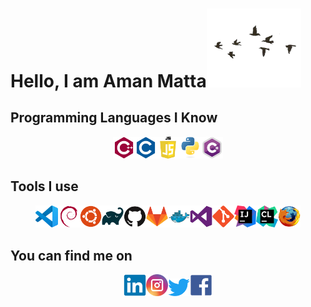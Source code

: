 # Hello, I am Aman Matta<img src="images/gify.gif" width=30%>


## Programming Languages I Know
<p align=center><img src="images/cplusplus-plain.svg" width=7%><img src="images/c-plain.svg" width=7%><img src="images/rjs.png" width=7%><img src="images/python-original.svg" width=7%><img src="/images/csh.png" width=7%></p>

## Tools I use
<p align=center><img src="images/vscode-plain.svg" width=7%><img src="images/debian-plain.svg" width=7%><img src="images/ubuntu-plain.svg" width=7%><img src="images/gradle-plain.svg" width=7%><img src="images/github-original.svg" width=7%><img src="images/gitlab-original.svg" width=7%><img src="images/docker-original.svg" width=7%><img src="images/visualstudio-plain.svg" width=7%><img src="images/git-plain.svg" width=7%><img src="images/intellijidea.svg" width=7%><img src="images/clion.svg" width=7%><img src="images/firefox-original.svg" width=7%></p>

## You can find me on
<p align=center><a href="https://www.linkedin.com/in/aman-matta-48b1b3171"><img src="images/linkedin-original.svg" width=7%></a><a href="https://instagram.com/aman._.matta?igshid=1vjsf6yz2royq"><img src="images/instagram.svg" width=7%></a><a href="https://twitter.com/leomatta27?s=08"><img src="images/twitter-original.svg" width=7%></a><a href="https://www.facebook.com/leo.matta.315"><img src="images/facebook-original.svg" width=7%></p>
